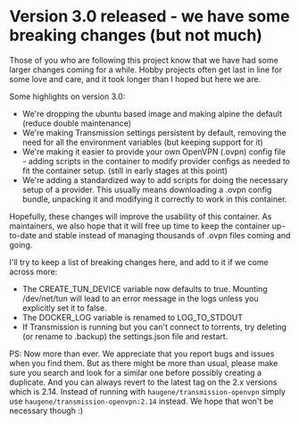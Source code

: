 
# Version 3.0 released - we have some breaking changes (but not much)

Those of you who are following this project know that we have had some larger changes coming for a while.
Hobby projects often get last in line for some love and care, and it took longer than I hoped but here we are.

Some highlights on version 3.0:

* We're dropping the ubuntu based image and making alpine the default (reduce double maintenance)
* We're making Transmission settings persistent by default, removing the need for all the environment variables (but keeping support for it)
* We're making it easier to provide your own OpenVPN (.ovpn) config file - adding scripts in the container to modify provider configs as needed to fit the container setup. (still in early stages at this point)
* We're adding a standardized way to add scripts for doing the necessary setup of a provider. This usually means downloading a .ovpn config bundle, unpacking it and modifying it correctly to work in this container.

Hopefully, these changes will improve the usability of this container. As maintainers, we also hope that it will free up time to keep the container up-to-date and stable instead of managing thousands of .ovpn files coming and going.

I'll try to keep a list of breaking changes here, and add to it if we come across more:

* The CREATE_TUN_DEVICE variable now defaults to true. Mounting /dev/net/tun will lead to an error message in the logs unless you explicitly set it to false.
* The DOCKER_LOG variable is renamed to LOG_TO_STDOUT
* If Transmission is running but you can't connect to torrents, try deleting (or rename to .backup) the settings.json file and restart.

PS: Now more than ever. We appreciate that you report bugs and issues when you find them. But as there might be more than usual, please make sure you search and look for a similar one before possibly creating a duplicate.
And you can always revert to the latest tag on the 2.x versions which is 2.14. Instead of running with `haugene/transmission-openvpn` simply use `haugene/transmission-openvpn:2.14` instead. We hope that won't be necessary though :)
